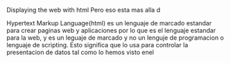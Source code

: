 Displaying the web with html
Pero eso esta mas alla d

Hypertext Markup Language(html)
es un lenguaje de marcado estandar para crear paginas web y aplicaciones
por lo que es el lenguaje estandar para la web, y es un leguaje de marcado y no un 
lenguje de programacion o lenguaje de scripting. 
Esto significa que lo usa para controlar la presentacion de datos tal como lo hemos visto enel

